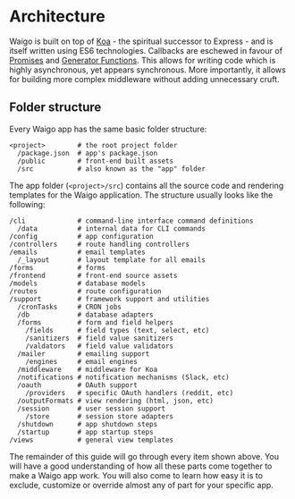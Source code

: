 # Architecture

Waigo is built on top of [Koa](http://koajs.com) -  the spiritual successor to Express - and is itself written using ES6 technologies. Callbacks are eschewed in favour of [Promises](https://developer.mozilla.org/en/docs/Web/JavaScript/Reference/Global_Objects/Promise) and [Generator Functions](https://developer.mozilla.org/en-US/docs/Web/JavaScript/Reference/Statements/function*). This allows for writing code which is highly asynchronous, yet appears synchronous. More importantly, it allows for building more complex middleware without adding unnecessary cruft.

## Folder structure

Every Waigo app has the same basic folder structure:

```
<project>        # the root project folder
  /package.json  # app's package.json
  /public        # front-end built assets
  /src           # also known as the "app" folder
```

The app folder (`<project>/src`) contains all the source code and rendering templates for the Waigo application. The structure usually looks like the following:

```
/cli             # command-line interface command definitions
  /data          # internal data for CLI commands
/config          # app configuration
/controllers     # route handling controllers
/emails          # email templates
  /_layout       # layout template for all emails
/forms           # forms
/frontend        # front-end source assets
/models          # database models
/routes          # route configuration
/support         # framework support and utilities
  /cronTasks     # CRON jobs
  /db            # database adapters
  /forms         # form and field helpers
    /fields      # field types (text, select, etc)
    /sanitizers  # field value sanitizers
    /valdators   # field value validators
  /mailer        # emailing support
    /engines     # email engines
  /middleware    # middleware for Koa
  /notifications # notification mechanisms (Slack, etc)
  /oauth         # OAuth support
    /providers   # specific OAuth handlers (reddit, etc)
  /outputFormats # view rendering (html, json, etc)
  /session       # user session support
    /store       # session store adapters
  /shutdown      # app shutdown steps
  /startup       # app startup steps
/views           # general view templates
```

The remainder of this guide will go through every item shown above. You will have a good understanding of how all these parts come together to make a Waigo app work. You will also come to learn how easy it is to exclude, customize or override almost any of part for your specific app.
